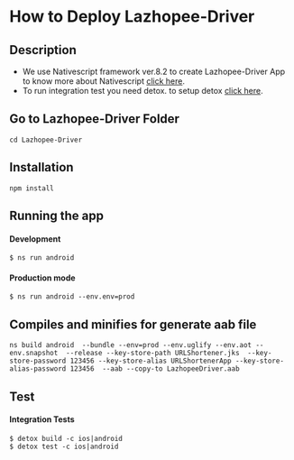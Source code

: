 # How to Deploy Lazhopee-Driver

## Description
- We use Nativescript framework ver.8.2 to create Lazhopee-Driver App to know more about Nativescript [click here](https://docs.nativescript.org/). 
- To run integration test  you need detox. to setup detox  [click here](https://docs.nativescript.org/plugins/detox.html#install-detox-command-line-tools-detox-cli).

## Go to Lazhopee-Driver Folder

```
cd Lazhopee-Driver
```


## Installation
```
npm install
```

## Running the app

#### Development
```
$ ns run android
```

#### Production mode
```
$ ns run android --env.env=prod
```

## Compiles and minifies for  generate aab file
```
ns build android  --bundle --env=prod --env.uglify --env.aot --env.snapshot  --release --key-store-path URLShortener.jks  --key-store-password 123456 --key-store-alias URLShortenerApp --key-store-alias-password 123456  --aab --copy-to LazhopeeDriver.aab
```

## Test

####  Integration Tests
```
$ detox build -c ios|android
$ detox test -c ios|android
```


